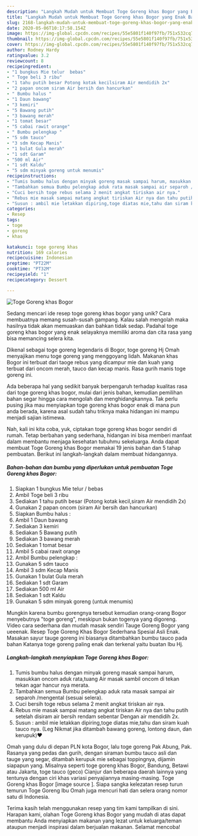 ```yaml
---
description: "Langkah Mudah untuk Membuat Toge Goreng khas Bogor yang Enak Banget"
title: "Langkah Mudah untuk Membuat Toge Goreng khas Bogor yang Enak Banget"
slug: 2168-langkah-mudah-untuk-membuat-toge-goreng-khas-bogor-yang-enak-banget
date: 2020-05-06T10:17:58.154Z
image: https://img-global.cpcdn.com/recipes/55e5801f140f97fb/751x532cq70/toge-goreng-khas-bogor-foto-resep-utama.jpg
thumbnail: https://img-global.cpcdn.com/recipes/55e5801f140f97fb/751x532cq70/toge-goreng-khas-bogor-foto-resep-utama.jpg
cover: https://img-global.cpcdn.com/recipes/55e5801f140f97fb/751x532cq70/toge-goreng-khas-bogor-foto-resep-utama.jpg
author: Rodney Hardy
ratingvalue: 3.2
reviewcount: 8
recipeingredient:
- "1 bungkus Mie telur  bebas"
- " Toge beli 3 ribu"
- "1 tahu putih besar Potong kotak kecilsiram Air mendidih 2x"
- "2 papan oncom siram Air bersih dan hancurkan"
- " Bumbu halus "
- "1 Daun bawang"
- "3 kemiri"
- "5 Bawang putih"
- "3 bawang merah"
- "1 tomat besar"
- "5 cabai rawit orange"
- " Bumbu pelengkap "
- "5 sdm tauco"
- "3 sdm Kecap Manis"
- "1 bulat Gula merah"
- "1 sdt Garam"
- "500 ml Air"
- "1 sdt Kaldu"
- "5 sdm minyak goreng untuk menumis"
recipeinstructions:
- "Tumis bumbu halus dengan minyak goreng masak sampai harum, masukkan oncom aduk rata,tuang Air masak sambil oncom di tekan tekan agar hancur nya merata."
- "Tambahkan semua Bumbu pelengkap aduk rata masak sampai air separoh /mengental (sesuai selera)."
- "Cuci bersih toge rebus selama 2 menit angkat tiriskan air nya."
- "Rebus mie masak sampai matang angkat tiriskan Air nya dan tahu putih setelah disiram air bersih rendam sebentar Dengan air mendidih 2x."
- "Susun : ambil mie letakkan dipiring,toge diatas mie,tahu dan siram kuah tauco nya. (Leg Nikmat jika ditambah bawang goreng, lontong daun, dan kerupuk)❤️"
categories:
- Resep
tags:
- toge
- goreng
- khas

katakunci: toge goreng khas 
nutrition: 169 calories
recipecuisine: Indonesian
preptime: "PT22M"
cooktime: "PT32M"
recipeyield: "1"
recipecategory: Dessert

---
```



![Toge Goreng khas Bogor](https://img-global.cpcdn.com/recipes/55e5801f140f97fb/751x532cq70/toge-goreng-khas-bogor-foto-resep-utama.jpg)

Sedang mencari ide resep toge goreng khas bogor yang unik? Cara membuatnya memang susah-susah gampang. Kalau salah mengolah maka hasilnya tidak akan memuaskan dan bahkan tidak sedap. Padahal toge goreng khas bogor yang enak selayaknya memiliki aroma dan cita rasa yang bisa memancing selera kita.

Dikenal sebagai toge goreng legendaris di Bogor, toge goreng Hj Omah menyajikan menu toge goreng yang menggoyang lidah. Makanan khas Bogor ini terbuat dari taoge rebus yang dicampur mie dan kuah yang terbuat dari oncom merah, tauco dan kecap manis. Rasa gurih manis toge goreng ini.

Ada beberapa hal yang sedikit banyak berpengaruh terhadap kualitas rasa dari toge goreng khas bogor, mulai dari jenis bahan, kemudian pemilihan bahan segar hingga cara mengolah dan menghidangkannya. Tak perlu pusing jika mau menyiapkan toge goreng khas bogor enak di mana pun anda berada, karena asal sudah tahu triknya maka hidangan ini mampu menjadi sajian istimewa.


Nah, kali ini kita coba, yuk, ciptakan toge goreng khas bogor sendiri di rumah. Tetap berbahan yang sederhana, hidangan ini bisa memberi manfaat dalam membantu menjaga kesehatan tubuhmu sekeluarga. Anda dapat membuat Toge Goreng khas Bogor memakai 19 jenis bahan dan 5 tahap pembuatan. Berikut ini langkah-langkah dalam membuat hidangannya.

<!--inarticleads1-->

##### Bahan-bahan dan bumbu yang diperlukan untuk pembuatan Toge Goreng khas Bogor:

1. Siapkan 1 bungkus Mie telur / bebas
1. Ambil  Toge beli 3 ribu
1. Sediakan 1 tahu putih besar (Potong kotak kecil,siram Air mendidih 2x)
1. Gunakan 2 papan oncom (siram Air bersih dan hancurkan)
1. Siapkan  Bumbu halus :
1. Ambil 1 Daun bawang
1. Sediakan 3 kemiri
1. Sediakan 5 Bawang putih
1. Sediakan 3 bawang merah
1. Sediakan 1 tomat besar
1. Ambil 5 cabai rawit orange
1. Ambil  Bumbu pelengkap :
1. Gunakan 5 sdm tauco
1. Ambil 3 sdm Kecap Manis
1. Gunakan 1 bulat Gula merah
1. Sediakan 1 sdt Garam
1. Sediakan 500 ml Air
1. Sediakan 1 sdt Kaldu
1. Gunakan 5 sdm minyak goreng (untuk menumis)


Mungkin karena bumbu gorengnya tersebut kemudian orang-orang Bogor menyebutnya &#34;toge goreng&#34;, meskipun bukan togenya yang digoreng. Video cara sederhana dan mudah masak sendiri Tauge Goreng Bogor yang ueeenak. Resep Toge Goreng Khas Bogor Sederhana Spesial Asli Enak. Masakan sayur tauge goreng ini biasanya ditambahkan bumbu tauco pada bahan Katanya toge goreng paling enak dan terkenal yaitu buatan Ibu Hj. 

<!--inarticleads2-->

##### Langkah-langkah menyiapkan Toge Goreng khas Bogor:

1. Tumis bumbu halus dengan minyak goreng masak sampai harum, masukkan oncom aduk rata,tuang Air masak sambil oncom di tekan tekan agar hancur nya merata.
1. Tambahkan semua Bumbu pelengkap aduk rata masak sampai air separoh /mengental (sesuai selera).
1. Cuci bersih toge rebus selama 2 menit angkat tiriskan air nya.
1. Rebus mie masak sampai matang angkat tiriskan Air nya dan tahu putih setelah disiram air bersih rendam sebentar Dengan air mendidih 2x.
1. Susun : ambil mie letakkan dipiring,toge diatas mie,tahu dan siram kuah tauco nya. (Leg Nikmat jika ditambah bawang goreng, lontong daun, dan kerupuk)❤️


Omah yang dulu di depan PLN kota Bogor, lalu toge goreng Pak Abung, Pak. Rasanya yang pedas dan gurih, dengan siraman bumbu tauco asli dan tauge yang segar, ditambah kerupuk mie sebagai toppingnya, dijamin siapapun yang. Misalnya seperti toge goreng khas Bogor, Bandung, Betawi atau Jakarta, toge tauco (geco) Cianjur dan beberapa daerah lainnya yang tentunya dengan ciri khas variasi penyajiannya masing-masing. Toge Goreng khas Bogor [image source ]. Siapa sangka kelezatan resep turun temurun Toge Goreng Ibu Omah juga mencuri hati dan selera orang nomor satu di Indonesia. 

Terima kasih telah menggunakan resep yang tim kami tampilkan di sini. Harapan kami, olahan Toge Goreng khas Bogor yang mudah di atas dapat membantu Anda menyiapkan makanan yang lezat untuk keluarga/teman ataupun menjadi inspirasi dalam berjualan makanan. Selamat mencoba!
